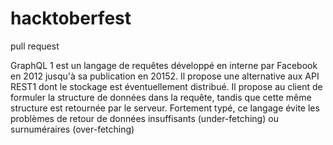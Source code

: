 # hacktoberfest
pull request


GraphQL 1 est un langage de requêtes développé en interne par Facebook en 2012 jusqu'à sa publication en 20152. Il propose une alternative aux API REST1 dont le stockage est éventuellement distribué. Il propose au client de formuler la structure de données dans la requête, tandis que cette même structure est retournée par le serveur. Fortement typé, ce langage évite les problèmes de retour de données insuffisants (under-fetching) ou surnuméraires (over-fetching)
